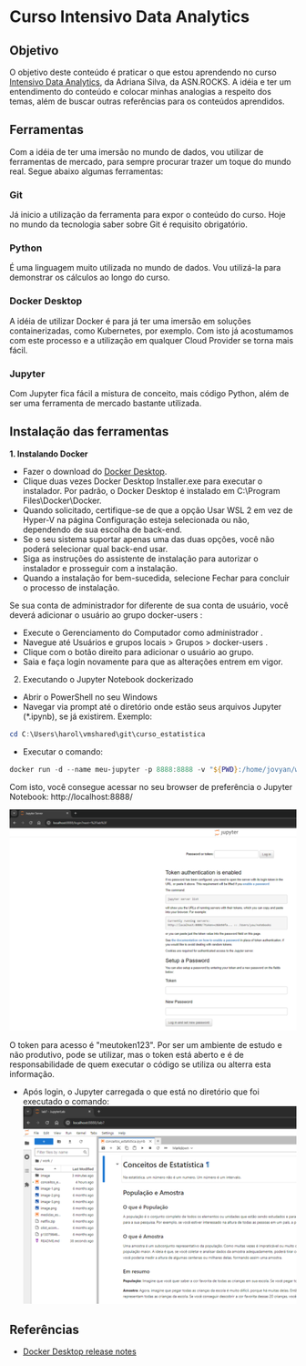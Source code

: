 # Curso Intensivo Data Analytics

## Objetivo

O objetivo deste conteúdo é praticar o que estou aprendendo no curso [Intensivo Data Analytics](https://asn.rocks/ida/), da Adriana Silva, da ASN.ROCKS. A idéia e ter um entendimento do conteúdo e colocar minhas analogias a respeito dos temas, além de buscar outras referências para os conteúdos aprendidos.

## Ferramentas

Com a idéia de ter uma imersão no mundo de dados, vou utilizar de ferramentas de mercado, para sempre procurar trazer um toque do mundo real. Segue abaixo algumas ferramentas:

### Git

Já inicio a utilização da ferramenta para expor o conteúdo do curso. Hoje no mundo da tecnologia saber sobre Git é requisito obrigatório.

### Python

É uma linguagem muito utilizada no mundo de dados. Vou utilizá-la para demonstrar os cálculos ao longo do curso.

### Docker Desktop

A idéia de utilizar Docker é para já ter uma imersão em soluções containerizadas, como Kubernetes, por exemplo. Com isto já acostumamos com este processo e a utilização em qualquer Cloud Provider se torna mais fácil.

### Jupyter

Com Jupyter fica fácil a mistura de conceito, mais código Python, além de ser uma ferramenta de mercado bastante utilizada.

## Instalação das ferramentas

**1. Instalando Docker**

- Fazer o download do [Docker Desktop](https://desktop.docker.com/win/main/amd64/145265/Docker%20Desktop%20Installer.exe).
- Clique duas vezes Docker Desktop Installer.exe para executar o instalador. Por padrão, o Docker Desktop é instalado em C:\Program Files\Docker\Docker.
- Quando solicitado, certifique-se de que a opção Usar WSL 2 em vez de Hyper-V na página Configuração esteja selecionada ou não, dependendo de sua escolha de back-end.
- Se o seu sistema suportar apenas uma das duas opções, você não poderá selecionar qual back-end usar.
- Siga as instruções do assistente de instalação para autorizar o instalador e prosseguir com a instalação.
- Quando a instalação for bem-sucedida, selecione Fechar para concluir o processo de instalação.

Se sua conta de administrador for diferente de sua conta de usuário, você deverá adicionar o usuário ao grupo docker-users :

- Execute o Gerenciamento do Computador como administrador .
- Navegue até Usuários e grupos locais > Grupos > docker-users .
- Clique com o botão direito para adicionar o usuário ao grupo.
- Saia e faça login novamente para que as alterações entrem em vigor.


2. Executando o Jupyter Notebook dockerizado
- Abrir o PowerShell no seu Windows
- Navegar via prompt até o diretório onde estão seus arquivos Jupyter (*.ipynb), se já existirem. Exemplo:
```powershell
cd C:\Users\harol\vmshared\git\curso_estatistica
```
- Executar o comando:
```powershell
docker run -d --name meu-jupyter -p 8888:8888 -v "${PWD}:/home/jovyan/work" -e JUPYTER_TOKEN='meutoken123' jupyter/base-notebook
```

Com isto, você consegue acessar no seu browser de preferência o Jupyter Notebook: http://localhost:8888/

![jupyter_console](image/README/jupyter_console.png)

O token para acesso é "meutoken123". Por ser um ambiente de estudo e não produtivo, pode se utilizar, mas o token está aberto e é de responsabilidade de quem executar o código se utiliza ou alterra esta informação.

- Após login, o Jupyter carregada o que está no diretório que foi executado o comando:
![jupyter_console2](image/README/jupyter_console2.png)

## Referências

- [Docker Desktop release notes](https://docs.docker.com/desktop/release-notes/)
